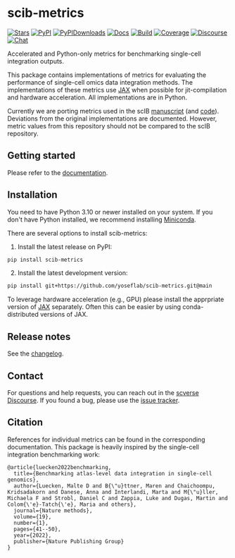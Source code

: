 # scib-metrics

[![Stars][badge-stars]][link-stars]
[![PyPI][badge-pypi]][link-pypi]
[![PyPIDownloads][badge-downloads]][link-downloads]
[![Docs][badge-docs]][link-docs]
[![Build][badge-build]][link-build]
[![Coverage][badge-cov]][link-cov]
[![Discourse][badge-discourse]][link-discourse]
[![Chat][badge-zulip]][link-zulip]

[badge-stars]: https://img.shields.io/github/stars/YosefLab/scib-metrics?logo=GitHub&color=yellow
[link-stars]: https://github.com/YosefLab/scib-metrics/stargazers
[badge-pypi]: https://img.shields.io/pypi/v/scib-metrics.svg
[link-pypi]: https://pypi.org/project/scib-metrics
[badge-downloads]: https://static.pepy.tech/badge/scib-metrics
[link-downloads]: https://pepy.tech/project/scib-metrics
[badge-docs]: https://readthedocs.org/projects/scib-metrics/badge/?version=latest
[link-docs]: https://scib-metrics.readthedocs.io/en/latest/?badge=latest
[badge-build]: https://github.com/YosefLab/scib-metrics/actions/workflows/build.yaml/badge.svg
[link-build]: https://github.com/YosefLab/scib-metrics/actions/workflows/build.yaml/
[badge-cov]: https://codecov.io/gh/YosefLab/scib-metrics/branch/main/graph/badge.svg
[link-cov]: https://codecov.io/gh/YosefLab/scib-metrics
[badge-discourse]: https://img.shields.io/discourse/posts?color=yellow&logo=discourse&server=https%3A%2F%2Fdiscourse.scverse.org
[link-discourse]: https://discourse.scverse.org/
[badge-zulip]: https://img.shields.io/badge/zulip-join_chat-brightgreen.svg
[link-zulip]: https://scverse.zulipchat.com/

Accelerated and Python-only metrics for benchmarking single-cell integration outputs.

This package contains implementations of metrics for evaluating the performance of single-cell omics data integration methods. The implementations of these metrics use [JAX](https://jax.readthedocs.io/en/latest/) when possible for jit-compilation and hardware acceleration. All implementations are in Python.

Currently we are porting metrics used in the scIB [manuscript](https://www.nature.com/articles/s41592-021-01336-8) (and [code](https://github.com/theislab/scib)). Deviations from the original implementations are documented. However, metric values from this repository should not be compared to the scIB repository.

## Getting started

Please refer to the [documentation][link-docs].

## Installation

You need to have Python 3.10 or newer installed on your system. If you don't have
Python installed, we recommend installing [Miniconda](https://docs.conda.io/en/latest/miniconda.html).

There are several options to install scib-metrics:

1. Install the latest release on PyPI:

```bash
pip install scib-metrics
```

2. Install the latest development version:

```bash
pip install git+https://github.com/yoseflab/scib-metrics.git@main
```

To leverage hardware acceleration (e.g., GPU) please install the apprpriate version of [JAX](https://github.com/google/jax#installation) separately. Often this can be easier by using conda-distributed versions of JAX.

## Release notes

See the [changelog][changelog].

## Contact

For questions and help requests, you can reach out in the [scverse Discourse][link-discourse].
If you found a bug, please use the [issue tracker][issue-tracker].

## Citation

References for individual metrics can be found in the corresponding documentation. This package is heavily inspired by the single-cell integration benchmarking work:

```
@article{luecken2022benchmarking,
  title={Benchmarking atlas-level data integration in single-cell genomics},
  author={Luecken, Malte D and B{\"u}ttner, Maren and Chaichoompu, Kridsadakorn and Danese, Anna and Interlandi, Marta and M{\"u}ller, Michaela F and Strobl, Daniel C and Zappia, Luke and Dugas, Martin and Colom{\'e}-Tatch{\'e}, Maria and others},
  journal={Nature methods},
  volume={19},
  number={1},
  pages={41--50},
  year={2022},
  publisher={Nature Publishing Group}
}
```

[scverse-discourse]: https://discourse.scverse.org/
[issue-tracker]: https://github.com/YosefLab/scib-metrics/issues
[changelog]: https://scib-metrics.readthedocs.io/en/latest/changelog.html
[link-api]: https://scib-metrics.readthedocs.io/en/latest/api.html

